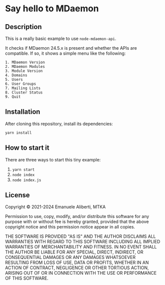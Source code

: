 # Say hello to MDaemon

## Description

This is a really basic example to use `node-mdaemon-api`.

It checks if MDaemon 24.5.x is present and whether the APIs are
compatible. If so, it shows a simple menu like the following:

    1. MDaemon Version
    2. MDaemon Modules
    3. Module Version
    4. Domains
    5. Users
    6. User Groups
    7. Mailing Lists
    8. Cluster Status
    9. Quit

## Installation

After cloning this repository, install its dependencies:

    yarn install

## How to start it

There are three ways to start this tiny example:

1. `yarn start`
2. `node index`
3. `node index.js`

## License

Copyright &copy; 2021-2024 Emanuele Aliberti, MTKA

Permission to use, copy, modify, and/or distribute this software for any
purpose with or without fee is hereby granted, provided that the above
copyright notice and this permission notice appear in all copies.

THE SOFTWARE IS PROVIDED "AS IS" AND THE AUTHOR DISCLAIMS ALL WARRANTIES
WITH REGARD TO THIS SOFTWARE INCLUDING ALL IMPLIED WARRANTIES OF
MERCHANTABILITY AND FITNESS. IN NO EVENT SHALL THE AUTHOR BE LIABLE FOR
ANY SPECIAL, DIRECT, INDIRECT, OR CONSEQUENTIAL DAMAGES OR ANY DAMAGES
WHATSOEVER RESULTING FROM LOSS OF USE, DATA OR PROFITS, WHETHER IN AN
ACTION OF CONTRACT, NEGLIGENCE OR OTHER TORTIOUS ACTION, ARISING OUT OF
OR IN CONNECTION WITH THE USE OR PERFORMANCE OF THIS SOFTWARE.

